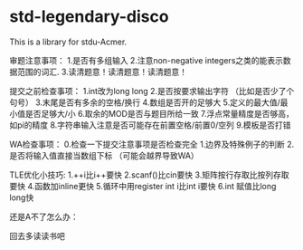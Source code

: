 # std-legendary-disco
This is a library for stdu-Acmer.

审题注意事项：
1.是否有多组输入
2.注意non-negative integers之类的能表示数据范围的词汇.
3.读清题意！读清题意！读清题意！

提交之前检查事项：
1.int改为long long
2.是否按要求输出字符 （比如是否少了个句号）
3.末尾是否有多余的空格/换行
4.数组是否开的足够大
5.定义的最大值/最小值是否足够大/小
6.取余的MOD是否与题目所给一致
7.浮点常量精度是否够高，如pi的精度
8.字符串输入注意是否可能存在前置空格/前置0/空列
9.模板是否打错


WA检查事项：
0.检查一下提交注意事项是否检查完全
1.边界及特殊例子的判断
2.是否将输入值直接当数组下标  （可能会越界导致WA）

TLE优化小技巧:
1.++i比i++要快
2.scanf()比cin要快
3.矩阵按行存取比按列存取要快
4.函数加inline更快
5.循环中用register int i比int i要快
6.int 赋值比long long快

还是A不了怎么办：


回去多读读书吧